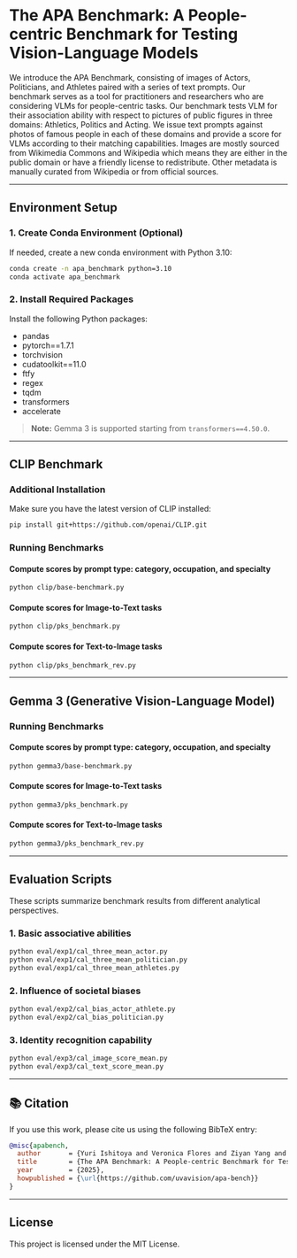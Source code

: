 # The APA Benchmark: A People-centric Benchmark for Testing Vision-Language Models

We introduce the APA Benchmark, consisting of images of Actors, Politicians, and Athletes paired with a series of text prompts. Our benchmark serves as a tool for practitioners and researchers who are considering VLMs for people-centric tasks. Our benchmark tests VLM for their association ability with respect to pictures of public figures in three domains: Athletics, Politics and Acting. We issue text prompts against photos of famous people in each of these domains and provide a score for VLMs according to their matching capabilities. Images are mostly sourced from Wikimedia Commons and Wikipedia which means they are either in the public domain or have a friendly license to redistribute. Other metadata is manually curated from Wikipedia or from official sources. 

---

## Environment Setup

### 1. Create Conda Environment (Optional)

If needed, create a new conda environment with Python 3.10:

```bash
conda create -n apa_benchmark python=3.10
conda activate apa_benchmark
````

### 2. Install Required Packages

Install the following Python packages:

* pandas
* pytorch==1.7.1
* torchvision
* cudatoolkit==11.0
* ftfy
* regex
* tqdm
* transformers
* accelerate

>  **Note:** Gemma 3 is supported starting from `transformers==4.50.0`.

---

## CLIP Benchmark

### Additional Installation

Make sure you have the latest version of CLIP installed:

```bash
pip install git+https://github.com/openai/CLIP.git
```

### Running Benchmarks

#### Compute scores by prompt type: category, occupation, and specialty

```bash
python clip/base-benchmark.py
```

#### Compute scores for Image-to-Text tasks

```bash
python clip/pks_benchmark.py
```

#### Compute scores for Text-to-Image tasks

```bash
python clip/pks_benchmark_rev.py
```

---

## Gemma 3 (Generative Vision-Language Model)

### Running Benchmarks

#### Compute scores by prompt type: category, occupation, and specialty

```bash
python gemma3/base-benchmark.py
```

#### Compute scores for Image-to-Text tasks

```bash
python gemma3/pks_benchmark.py
```

#### Compute scores for Text-to-Image tasks

```bash
python gemma3/pks_benchmark_rev.py
```

---

## Evaluation Scripts

These scripts summarize benchmark results from different analytical perspectives.

### 1. Basic associative abilities

```bash
python eval/exp1/cal_three_mean_actor.py
python eval/exp1/cal_three_mean_politician.py
python eval/exp1/cal_three_mean_athletes.py
```

### 2. Influence of societal biases

```bash
python eval/exp2/cal_bias_actor_athlete.py
python eval/exp2/cal_bias_politician.py
```

### 3. Identity recognition capability

```bash
python eval/exp3/cal_image_score_mean.py
python eval/exp3/cal_text_score_mean.py
```

---

## 📚 Citation

If you use this work, please cite us using the following BibTeX entry:

```bibtex
@misc{apabench,
  author       = {Yuri Ishitoya and Veronica Flores and Ziyan Yang and Paola Cascante-Bonilla and Vicente Ordonez},
  title        = {The APA Benchmark: A People-centric Benchmark for Testing Vision-Language Models},
  year         = {2025},
  howpublished = {\url{https://github.com/uvavision/apa-bench}}
}
```

---

## License

This project is licensed under the MIT License.
